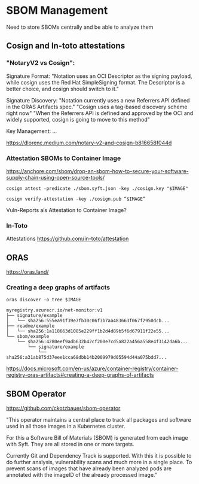 # SBOM Management

Need to store SBOMs centrally and be able to analyze them

## Cosign and In-toto attestations

### "NotaryV2 vs Cosign":
Signature Format:
"Notation uses an OCI Descriptor as the signing payload, while cosign uses the Red Hat SimpleSigning format. The Descriptor is a better choice, and cosign should switch to it."

Signature Discovery:
"Notation currently uses a new Referrers API defined in the ORAS Artifacts spec."
"Cosign uses a tag-based discovery scheme right now"
"When the Referrers API is defined and approved by the OCI and widely supported, cosign is going to move to this method"

Key Management:
...

https://dlorenc.medium.com/notary-v2-and-cosign-b816658f044d


### Attestation SBOMs to Container Image
https://anchore.com/sbom/drop-an-sbom-how-to-secure-your-software-supply-chain-using-open-source-tools/

    cosign attest -predicate ./sbom.syft.json -key ./cosign.key "$IMAGE"
    
    cosign verify-attestation -key ./cosign.pub “$IMAGE”

Vuln-Reports als Attestation to Container Image?


### In-Toto

Attestations
<https://github.com/in-toto/attestation>



## ORAS 

<https://oras.land/>

### Creating a deep graphs of artifacts

    oras discover -o tree $IMAGE

    myregistry.azurecr.io/net-monitor:v1
    ├── signature/example
    │   └── sha256:555ea91f39e7fb30c06f3b7aa483663f067f2950dcb...
    ├── readme/example
    │   └── sha256:1a118663d1085e229ff1b2d4d89b5f6d67911f22e55...
    └── sbom/example
        └── sha256:4280eef9adb632b42cf200e7cd5a822a456a558e4f3142da6b...
            └── signature/example
                └── sha256:a31ab875d37eee1cca68dbb14b2009979d05594d44a075bdd7...

<https://docs.microsoft.com/en-us/azure/container-registry/container-registry-oras-artifacts#creating-a-deep-graphs-of-artifacts>


## SBOM Operator

<https://github.com/ckotzbauer/sbom-operator>

"This operator maintains a central place to track all packages and software used in all those images in a Kubernetes cluster. 

For this a Software Bill of Materials (SBOM) is generated from each image with Syft. They are all stored in one or more targets. 

Currently Git and Dependency Track is supported. With this it is possible to do further analysis, vulnerability scans and much more in a single place. To prevent scans of images that have already been analyzed pods are annotated with the imageID of the already processed image."

